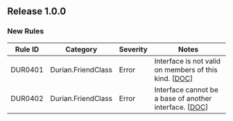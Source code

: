 ﻿## Release 1.0.0

### New Rules
Rule ID | Category | Severity | Notes
--------|----------|----------|-----------------------------------------
DUR0401 | Durian.FriendClass | Error | Interface is not valid on members of this kind. [[DOC](https://github.com/piotrstenke/Durian/tree/master/docs/InterfaceTargets/DUR0401.md)]
DUR0402 | Durian.FriendClass | Error | Interface cannot be a base of another interface. [[DOC](https://github.com/piotrstenke/Durian/tree/master/docs/InterfaceTargets/DUR0402.md)]
